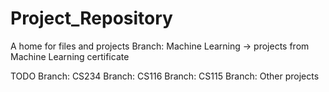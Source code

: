 # Project_Repository
A home for files and projects
Branch: Machine Learning -> projects from Machine Learning certificate

TODO
Branch: CS234
Branch: CS116
Branch: CS115
Branch: Other projects
